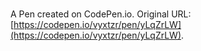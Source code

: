 # 

A Pen created on CodePen.io. Original URL: [https://codepen.io/vyxtzr/pen/yLqZrLW](https://codepen.io/vyxtzr/pen/yLqZrLW).

